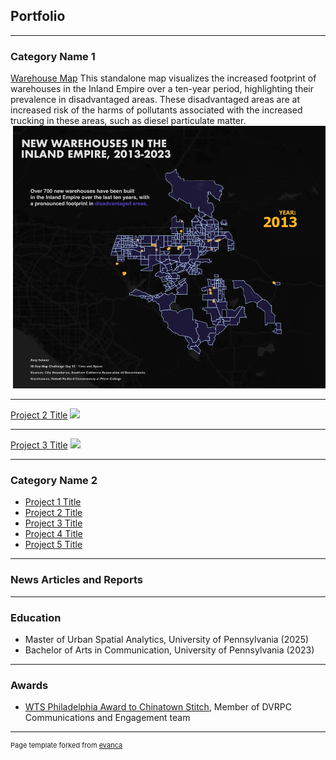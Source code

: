 ## Portfolio

---
### Category Name 1 

[Warehouse Map](https://github.com/solanoamy/30DayMap24/blob/main/scripts/12-amy.R)
This standalone map visualizes the increased footprint of warehouses in the Inland Empire over a ten-year period, highlighting their prevalence in disadvantaged areas. These disadvantaged areas are at increased risk of the harms of pollutants associated with the increased trucking in these areas, such as diesel particulate matter. 
<img src="images/12-timespace-amy.gif"/>

---
[Project 2 Title](/pdf/sample_presentation.pdf)
<img src="images/dummy_thumbnail.jpg?raw=true"/>

---
[Project 3 Title](http://example.com/)
<img src="images/dummy_thumbnail.jpg?raw=true"/>

---

### Category Name 2

- [Project 1 Title](http://example.com/)
- [Project 2 Title](http://example.com/)
- [Project 3 Title](http://example.com/)
- [Project 4 Title](http://example.com/)
- [Project 5 Title](http://example.com/)

---
### News Articles and Reports

---
### Education

 - Master of Urban Spatial Analytics, University of Pennsylvania (2025)
 - Bachelor of Arts in Communication, University of Pennsylvania (2023)
---

### Awards

- [WTS Philadelphia Award to Chinatown Stitch](https://dvrpc.org/news/2024/chinatown-stitch-receives-wts-award/), Member of DVRPC Communications and Engagement team



---
<p style="font-size:11px">Page template forked from <a href="https://github.com/evanca/quick-portfolio">evanca</a></p>
<!-- Remove above link if you don't want to attibute -->

